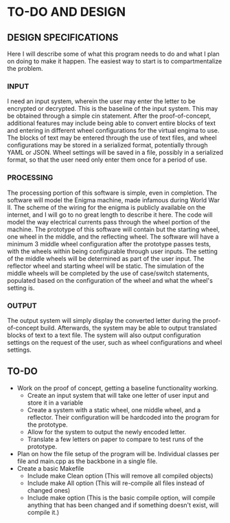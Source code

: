 # TO-DO AND DESIGN

## DESIGN SPECIFICATIONS

Here I will describe some of what this program needs to do and what I plan on doing to make it happen. The easiest way to start is to compartmentalize the problem.

### INPUT

I need an input system, wherein the user may enter the letter to be encrypted or decrypted. This is the baseline of the input system. This may be obtained through a simple cin statement. After the proof-of-concept, additional features may include being able to convert entire blocks of text and entering in different wheel configurations for the virtual engima to use. The blocks of text may be entered through the use of text files, and wheel configurations may be stored in a serialized format, potentially through YAML or JSON. Wheel settings will be saved in a file, possibly in a serialized format, so that the user need only enter them once for a period of use.

### PROCESSING

The processing portion of this software is simple, even in completion. The software will model the Enigma machine, made infamous during World War II. The scheme of the wiring for the enigma is publicly available on the internet, and I will go to no great length to describe it here. The code will model the way electrical currents pass through the wheel portion of the machine. The prototype of this software will contain but the starting wheel, one wheel in the middle, and the reflecting wheel. The software will have a minimum 3 middle wheel configuration after the prototype passes tests, with the wheels within being configurable through user inputs. The setting of the middle wheels will be determined as part of the user input. The reflector wheel and starting wheel will be static. The simulation of the middle wheels will be completed by the use of case/switch statements, populated based on the configuration of the wheel and what the wheel's setting is. 

### OUTPUT

The output system will simply display the converted letter during the proof-of-concept build. Afterwards, the system may be able to output translated blocks of text to a text file. The system will also output configuration settings on the request of the user, such as wheel configurations and wheel settings.

## TO-DO

* Work on the proof of concept, getting a baseline functionality working.
   * Create an input system that will take one letter of user input and store it in a variable
   * Create a system with a static wheel, one middle wheel, and a reflector. Their       configuration will be hardcoded into the program for the prototype.
   * Allow for the system to output the newly encoded letter.
   * Translate a few letters on paper to compare to test runs of the prototype.
* Plan on how the file setup of the program will be. Individual classes per file and main.cpp as the backbone in a single file. 
* Create a basic Makefile
   * Include make Clean option (This will remove all compiled objects)
   * Include make All option (This will re-compile all files instead of changed ones)
   * Include make option (This is the basic compile option, will compile anything that has been changed and if something doesn't exist, will compile it.)

